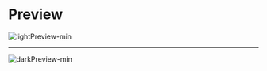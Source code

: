 # Preview

![lightPreview-min](https://user-images.githubusercontent.com/83302656/207825506-99f6cda2-4488-4d67-ae56-768375396f2e.png)

---
![darkPreview-min](https://user-images.githubusercontent.com/83302656/207823979-56c22061-c434-41fc-961a-efa8c57b954f.png)
